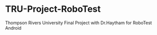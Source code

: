 # TRU-Project-RoboTest
Thompson Rivers University Final Project with Dr.Haytham for RoboTest Android
